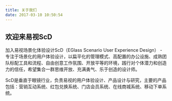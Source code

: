 ```yaml
---
title: 关于我们
date: 2017-03-10 10:50:54
---
```


## 欢迎来易视ScD

加入易视场景化体验设计ScD（EGlass Scenario User Experience Design） - 专注于场景化的用户体验设计，以扁平化的管理模式、高配置的办公设施、成熟团队标配工具和流程、自由创意工作氛围、开放平等的环境，践行对个体潜力和创造力的信任，希望集合一群思维开放、充满勇气、乐于创造的设计师。

ScD是垂直于眼镜行业，负责易视的用户体验设计、产品设计与研究，主要的产品包括：营销互动系统、红包兑换系统、门店会员系统、在线商城系统、移动下单系统。


